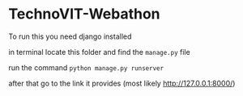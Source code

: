 # TechnoVIT-Webathon
 To run this you need django installed
 
 in terminal locate this folder and find the `manage.py` file
 
 run the command `python manage.py runserver`
 
 after that go to the link it provides (most likely http://127.0.0.1:8000/)
